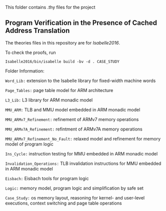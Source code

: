 This folder contains .thy files for the project

##  Program Verification in the Presence of Cached Address Translation


The theories files in this repository are for *Isabelle2016*.

To check the proofs, run

    Isabelle2016/bin/isabelle build -bv -d . CASE_STUDY


Folder Information:

`Word_Lib:`
         extension to the Isabelle library for fixed-width
         machine words

`Page_Tables:`
         page table model for ARM architecture

`L3_Lib:`
         L3 library for ARM monadic model

`MMU_ARM:`
         TLB and MMU model embedded in ARM monadic model 


`MMU_ARMv7_Refinement:`
         refinement of ARMv7 memory operations

`MMU_ARMv7A_Refinement:`
         refintment of ARMv7A memory operations

`MMU_ARMv7_Refinement_No_Fault:`
         relaxed model and refinement for memory 
         model of program logic

`Ins_Cycle:`
         instruction testing for MMU embedded in 
         ARM monadic model

`Invalidation_Operations:`
         TLB invalidation instructions for MMU embedded 
         in ARM monadic model

`Eisbach:`
         Eisbach tools for program logic

`Logic:`
         memory model, program logic and simplification 
         by safe set

`Case_Study:`
          os memory layout, reasoning for kernel- and 
          user-level executions, context switching 
          and page table operations
